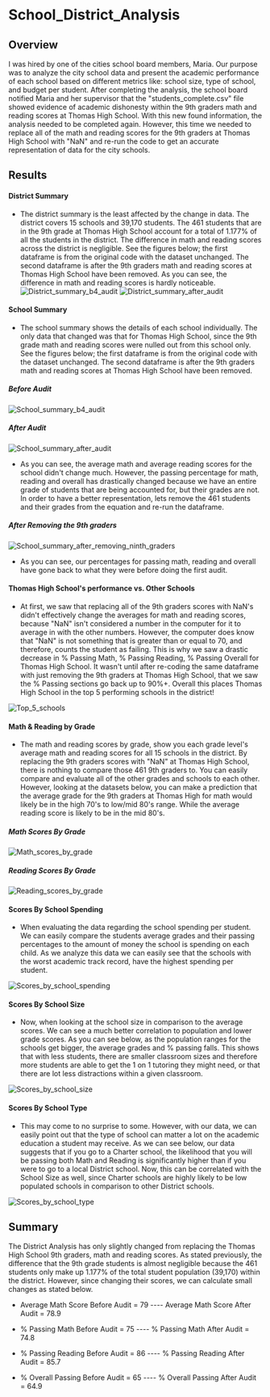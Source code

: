 # School_District_Analysis

## Overview
I was hired by one of the cities school board members, Maria. Our purpose was to analyze the city school data and present the academic performance of each school based on different metrics like: school size, type of school, and budget per student. After completing the analysis, the school board notified Maria and her supervisor that the "students_complete.csv" file showed evidence of academic dishonesty within the 9th graders math and reading scores at Thomas High School. With this new found information, the analysis needed to be completed again. However, this time we needed to replace all of the math and reading scores for the 9th graders at Thomas High School with "NaN" and re-run the code to get an accurate representation of data for the city schools. 

## Results
#### District Summary
  - The district summary is the least affected by the change in data. The district covers 15 schools and 39,170 students. The 461 students that are in the 9th grade at Thomas High School account for a total of 1.177% of all the students in the district. The difference in math and reading scores across the district is negligible. See the figures below; the first dataframe is from the original code with the dataset unchanged. The second dataframe is after the 9th graders math and reading scores at Thomas High School have been removed. As you can see, the difference in math and reading scores is hardly noticeable.
![District_summary_b4_audit](https://user-images.githubusercontent.com/69607218/133905780-3f2d10d9-a1bb-41b2-9d99-49b35db15682.png)
![District_summary_after_audit](https://user-images.githubusercontent.com/69607218/133905786-0340191a-061e-40d1-8c9d-a2c7b6bf091a.png)

#### School Summary
  - The school summary shows the details of each school individually. The only data that changed was that for Thomas High School, since the 9th grade math and reading scores were nulled out from this school only. See the figures below; the first dataframe is from the original code with the dataset unchanged. The second dataframe is after the 9th graders math and reading scores at Thomas High School have been removed. 

##### Before Audit
![School_summary_b4_audit](https://user-images.githubusercontent.com/69607218/133909501-89fd4501-144d-41fd-b431-15c3e302a409.png)
##### After Audit
![School_summary_after_audit](https://user-images.githubusercontent.com/69607218/133909512-fa474c3d-4790-4a76-9ba1-7dfe5ef24400.png)
  - As you can see, the average math and average reading scores for the school didn't change much. However, the passing percentage for math, reading and overall has drastically changed because we have an entire grade of students that are being accounted for, but their grades are not. In order to have a better representation, lets remove the 461 students and their grades from the equation and re-run the dataframe.

##### After Removing the 9th graders
![School_summary_after_removing_ninth_graders](https://user-images.githubusercontent.com/69607218/133909621-05904dff-7a3e-4206-82ea-18bbbd5b7261.png)
  - As you can see, our percentages for passing math, reading and overall have gone back to what they were before doing the first audit.

#### Thomas High School's performance vs. Other Schools
  - At first, we saw that replacing all of the 9th graders scores with NaN's didn't effectively change the averages for math and reading scores, because "NaN" isn't considered a number in the computer for it to average in with the other numbers. However, the computer does know that "NaN" is not something that is greater than or equal to 70, and therefore, counts the student as failing. This is why we saw a drastic decrease in % Passing Math, % Passing Reading, % Passing Overall for Thomas High School. It wasn't until after re-coding the same dataframe with just removing the 9th graders at Thomas High School, that we saw the % Passing sections go back up to 90%+. Overall this places Thomas High School in the top 5 performing schools in the district!

![Top_5_schools](https://user-images.githubusercontent.com/69607218/133910033-47da45fc-83ec-4d39-bdb1-97d210584df6.png)

#### Math & Reading by Grade
  - The math and reading scores by grade, show you each grade level's average math and reading scores for all 15 schools in the district. By replacing the 9th graders scores with "NaN" at Thomas High School, there is nothing to compare those 461 9th graders to. You can easily compare and evaluate all of the other grades and schools to each other. However, looking at the datasets below, you can make a prediction that the average grade for the 9th graders at Thomas High for math would likely be in the high 70's to low/mid 80's range. While the average reading score is likely to be in the mid 80's.

##### Math Scores By Grade
![Math_scores_by_grade](https://user-images.githubusercontent.com/69607218/133935464-201e3189-b4ce-4463-a528-78e51e78901f.png)
##### Reading Scores By Grade 
![Reading_scores_by_grade](https://user-images.githubusercontent.com/69607218/133935484-d83619cf-9e0b-43da-81ff-9a6cd7a9a51c.png)

#### Scores By School Spending
  - When evaluating the data regarding the school spending per student. We can easily compare the students average grades and their passing percentages to the amount of money the school is spending on each child. As we analyze this data we can easily see that the schools with the worst academic track record, have the highest spending per student. 

![Scores_by_school_spending](https://user-images.githubusercontent.com/69607218/133935835-7bb6b49f-238e-45cf-b5a8-3e85e2590e6a.png)

#### Scores By School Size
  - Now, when looking at the school size in comparison to the average scores. We can see a much better correlation to population and lower grade scores. As you can see below, as the population ranges for the schools get bigger, the average grades and % passing falls. This shows that with less students, there are smaller classroom sizes and therefore more students are able to get the 1 on 1 tutoring they might need, or that there are lot less distractions within a given classroom.

![Scores_by_school_size](https://user-images.githubusercontent.com/69607218/133935999-f182fbc3-4bc7-426f-bb1e-a503d79a16fd.png)

#### Scores By School Type
  - This may come to no surprise to some. However, with our data, we can easily point out that the type of school can matter a lot on the academic education a student may receive. As we can see below, our data suggests that if you go to a Charter school, the likelihood that you will be passing both Math and Reading is significantly higher than if you were to go to a local District school. Now, this can be correlated with the School Size as well, since Charter schools are highly likely to be low populated schools in comparison to other District schools.

![Scores_by_school_type](https://user-images.githubusercontent.com/69607218/133936182-50e4df5c-488e-45a6-8029-b478c6a77c82.png)

## Summary
The District Analysis has only slightly changed from replacing the Thomas High School 9th graders, math and reading scores. As stated previously, the difference that the 9th grade students is almost negligible because the 461 students only make up 1.177% of the total student population (39,170) within the district. However, since changing their scores, we can calculate small changes as stated below.
  - Average Math Score Before Audit = 79 ---- Average Math Score After Audit = 78.9
 
  - % Passing Math Before Audit = 75 ---- % Passing Math After Audit = 74.8

  - % Passing Reading Before Audit = 86 ---- % Passing Reading After Audit = 85.7

  - % Overall Passing Before Audit = 65 ---- % Overall Passing After Audit = 64.9

